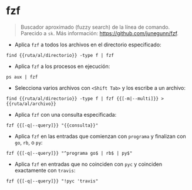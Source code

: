 # fzf

> Buscador aproximado (fuzzy search) de la línea de comando.
> Parecido a `sk`.
> Más información: <https://github.com/junegunn/fzf>.

- Aplica `fzf` a todos los archivos en el directorio especificado:

`find {{ruta/al/directorio}} -type f | fzf`

- Aplica `fzf` a los procesos en ejecución:

`ps aux | fzf`

- Selecciona varios archivos con `<Shift Tab>` y los escribe a un archivo:

`find {{ruta/al/directorio}} -type f | fzf {{[-m|--multi]}} > {{ruta/al/archivo}}`

- Aplica `fzf` con una consulta especificada:

`fzf {{[-q|--query]}} "{{consulta}}"`

- Aplica `fzf` en las entradas que comienzan con `programa` y finalizan con `go`, `rb`, o `py`:

`fzf {{[-q|--query]}} "^programa go$ | rb$ | py$"`

- Aplica `fzf` en entradas que no coinciden con `pyc` y coinciden exactamente con `travis`:

`fzf {{[-q|--query]}} "!pyc 'travis"`
